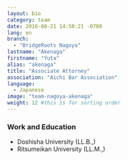 ```yaml
---
layout: bio
category: team
date: 2016-08-21 14:50:21 -0700
lang: en
branch:
  - "BridgeRoots Nagoya"
lastname: "Akenaga"
firstname: "Yuta"
alias: "akenaga"
title: "Associate Attorney"
association: "Aichi Bar Association"
language:
  - Japanese
image: "team-nagoya-akenaga"
weight: 12 #this is for sorting order
---
```



### Work and Education
- Doshisha University (LL.B.,)
- Ritsumeikan University (LL.M.,)
